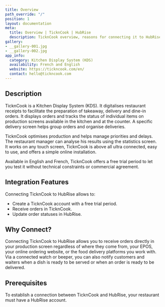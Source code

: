 ```yaml
---
title: Overview
path_override: "/"
position: 1
layout: documentation
meta:
  title: Overview | TicknCook | HubRise
  description: TicknCook overview, reasons for connecting it to HubRise and summary of integrated features. Synchronise data between your EPOS and your apps.
gallery:
- __gallery-001.jpg
- __gallery-002.jpg
app_info:
  category: Kitchen Display System (KDS)
  availability: French and English
  website: https://tickncook.com/en/
  contact: hello@tickncook.com
---
```


## Description

TicknCook is a Kitchen Display System (KDS). It digitalises restaurant receipts to facilitate the preparation of takeaway, delivery and dine-in orders.
It displays orders and tracks the status of individual items on production screens available in the kitchen and at the counter. A specific delivery screen helps group orders and organise deliveries.

TicknCook optimises production and helps manage priorities and delays. The restaurant manager can analyse his results using the statistics screen.
It works on any touch screen, TicknCook is above all ultra connected, easy to use, and offers a simple online installation.

Available in English and French, TicknCook offers a free trial period to let you test it without technical constraints or commercial agreement.

## Integration Features

Connecting TicknCook to HubRise allows to:

- Create a TicknCook account with a free trial period.
- Receive orders in TicknCook.
- Update order statuses in HubRise.

## Why Connect?

Connecting TicknCook to HubRise allows you to receive orders directly in your production screen regardless of where they come from, your EPOS, your online ordering website, or the food delivery platforms you work with. Via a connected watch or beeper, you can also notify customers and waiters when a dish is ready to be served or when an order is ready to be delivered.

## Prerequisites

To establish a connection between TicknCook and HubRise, your restaurant must have a HubRise account.
